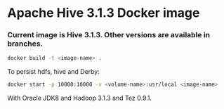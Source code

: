 # Apache Hive 3.1.3 Docker image

### Current image is Hive 3.1.3. Other versions are available in branches.


```bash
docker build -t <image-name> .
```

To persist hdfs, hive and Derby:

```bash
docker start -p 10000:10000 -v <volume-name>:usr/local <image-name>
```

With Oracle JDK8 and Hadoop 3.1.3 and Tez 0.9.1.
